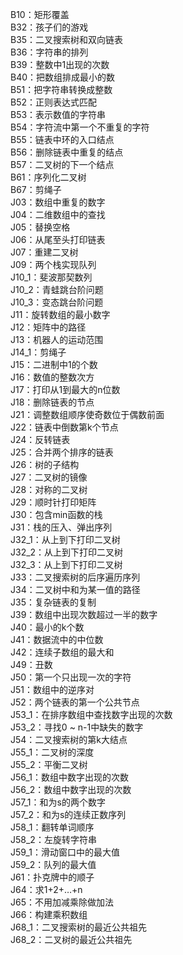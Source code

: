 B10：矩形覆盖  
B32：孩子们的游戏  
B35：二叉搜索树和双向链表  
B36：字符串的排列  
B39：整数中1出现的次数  
B40：把数组排成最小的数  
B51：把字符串转换成整数  
B52：正则表达式匹配  
B53：表示数值的字符串  
B54：字符流中第一个不重复的字符  
B55：链表中环的入口结点  
B56：删除链表中重复的结点  
B57：二叉树的下一个结点  
B61：序列化二叉树  
B67：剪绳子  
J03：数组中重复的数字  
J04：二维数组中的查找  
J05：替换空格  
J06：从尾至头打印链表  
J07：重建二叉树  
J09：两个栈实现队列  
J10_1：斐波那契数列  
J10_2：青蛙跳台阶问题  
J10_3：变态跳台阶问题  
J11：旋转数组的最小数字  
J12：矩阵中的路径  
J13：机器人的运动范围  
J14_1：剪绳子  
J15：二进制中1的个数  
J16：数值的整数次方  
J17：打印从1到最大的n位数  
J18：删除链表的节点  
J21：调整数组顺序使奇数位于偶数前面  
J22：链表中倒数第k个节点  
J24：反转链表  
J25：合并两个排序的链表  
J26：树的子结构  
J27：二叉树的镜像  
J28：对称的二叉树  
J29：顺时针打印矩阵  
J30：包含min函数的栈  
J31：栈的压入、弹出序列  
J32_1：从上到下打印二叉树  
J32_2：从上到下打印二叉树  
J32_3：从上到下打印二叉树  
J33：二叉搜索树的后序遍历序列  
J34：二叉树中和为某一值的路径  
J35：复杂链表的复制  
J39：数组中出现次数超过一半的数字  
J40：最小的k个数  
J41：数据流中的中位数  
J42：连续子数组的最大和  
J49：丑数  
J50：第一个只出现一次的字符  
J51：数组中的逆序对  
J52：两个链表的第一个公共节点  
J53_1：在排序数组中查找数字出现的次数  
J53_2：寻找0 ~ n-1中缺失的数字  
J54：二叉搜索树的第k大结点  
J55_1：二叉树的深度  
J55_2：平衡二叉树  
J56_1：数组中数字出现的次数  
J56_2：数组中数字出现的次数  
J57_1：和为s的两个数字  
J57_2：和为s的连续正数序列  
J58_1：翻转单词顺序  
J58_2：左旋转字符串  
J59_1：滑动窗口中的最大值  
J59_2：队列的最大值  
J61：扑克牌中的顺子  
J64：求1+2+…+n  
J65：不用加减乘除做加法  
J66：构建乘积数组  
J68_1：二叉搜索树的最近公共祖先  
J68_2：二叉树的最近公共祖先  
